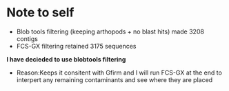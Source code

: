 # Note to self 
* Blob tools filtering (keeping arthopods + no blast hits) made 3208 contigs 
* FCS-GX filtering retained 3175 sequences 

**I have decieded to use blobtools filtering**

- Reason:Keeps it consitent with Gfirm and I will run FCS-GX at the end to interpert any remaining contaminants and see where they are placed

